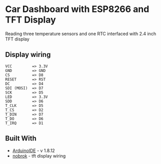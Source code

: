 # Car Dashboard with ESP8266 and TFT Display
Reading three temperature sensors and one RTC interfaced with 2.4 inch TFT display
## Display wiring

    VCC         => 3.3V
    GND         => GND
    CS          => D8
    RESET       => RST
    DC          => D4
    SDI (MOSI)  => D7
    SCK         => D5
    LED         => 3.3V
    SDD         => D6
    T_CLK       => D5
    T_CS        => D2
    T_DIN       => D7
    T_DO        => D6
    T_IRQ       => D1

## Built With

* [ArduinoIDE](https://www.arduino.cc/en/Main/Software) - v 1.8.12
* [nobrok](http://nobrok.com/connecting-tft-lcd-touch-screen-with-nodemcu-esp8266/) - tft display wiring
